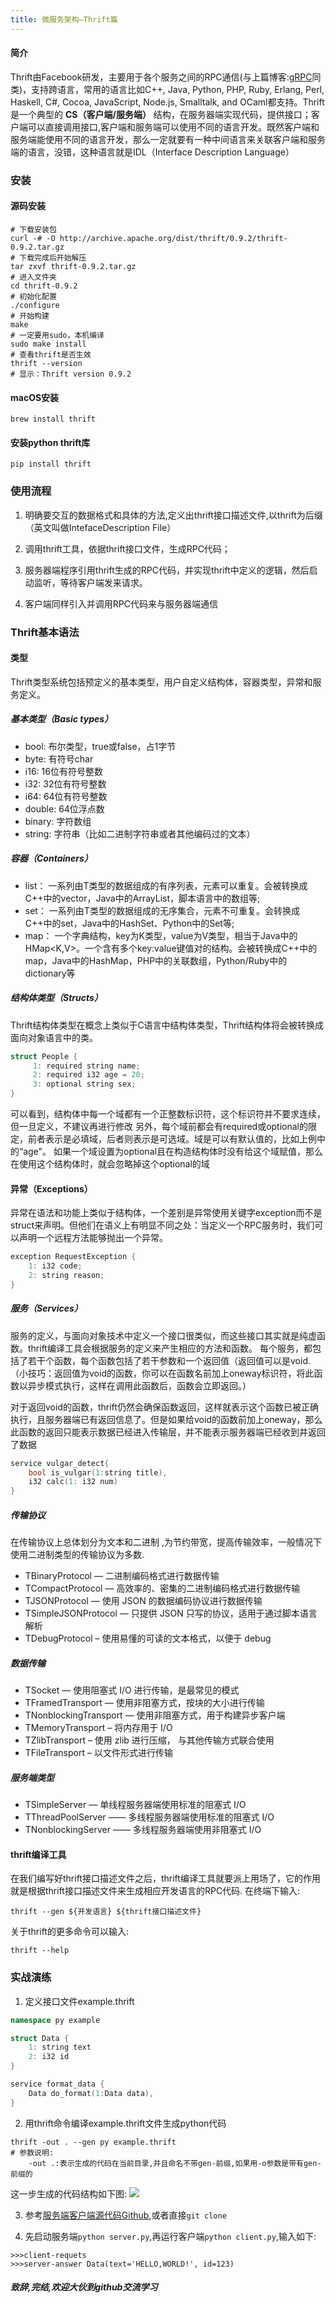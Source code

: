 ```yaml
---
title: 微服务架构—Thrift篇
---
```

#### 简介

Thrift由Facebook研发，主要用于各个服务之间的RPC通信(与上篇博客:[gRPC](https://altman.5ihouse.cn/2019/10/17/%E5%BE%AE%E6%9C%8D%E5%8A%A1%E6%9E%B6%E6%9E%84%E4%B9%8BgRPC%E7%AF%87.html)同类)，支持跨语言，常用的语言比如C++, Java, Python, PHP, Ruby, Erlang, Perl, Haskell, C#, Cocoa, JavaScript, Node.js, Smalltalk, and OCaml都支持。Thrift是一个典型的 **CS（客户端/服务端）** 结构，在服务器端实现代码，提供接口；客户端可以直接调用接口,客户端和服务端可以使用不同的语言开发。既然客户端和服务端能使用不同的语言开发，那么一定就要有一种中间语言来关联客户端和服务端的语言，没错，这种语言就是IDL（Interface Description Language）


### 安装
#### 源码安装
```shell
# 下载安装包
curl -# -O http://archive.apache.org/dist/thrift/0.9.2/thrift-0.9.2.tar.gz
# 下载完成后开始解压
tar zxvf thrift-0.9.2.tar.gz
# 进入文件夹
cd thrift-0.9.2
# 初始化配置
./configure
# 开始构建
make
# 一定要用sudo，本机编译
sudo make install
# 查看thrift是否生效
thrift --version
# 显示：Thrift version 0.9.2 
```
#### macOS安装
```shell
brew install thrift
```

#### 安装python thrift库
```shell
pip install thrift
```


### 使用流程
1. 明确要交互的数据格式和具体的方法,定义出thrift接口描述文件,以thrift为后缀（英文叫做IntefaceDescription File）

2. 调用thrift工具，依据thrift接口文件，生成RPC代码；

3. 服务器端程序引用thrift生成的RPC代码，并实现thrift中定义的逻辑，然后启动监听，等待客户端发来请求。

4. 客户端同样引入并调用RPC代码来与服务器端通信


### Thrift基本语法

#### 类型
Thrift类型系统包括预定义的基本类型，用户自定义结构体，容器类型，异常和服务定义。

##### 基本类型（Basic types）
* bool: 布尔类型，true或false，占1字节
* byte: 有符号char
* i16: 16位有符号整数
* i32: 32位有符号整数
* i64: 64位有符号整数
* double: 64位浮点数
* binary: 字符数组
* string: 字符串（比如二进制字符串或者其他编码过的文本）

##### 容器（Containers）
* list：  一系列由T类型的数据组成的有序列表，元素可以重复。会被转换成C++中的vector，Java中的ArrayList，脚本语言中的数组等;
* set： 一系列由T类型的数据组成的无序集合，元素不可重复。会转换成C++中的set，Java中的HashSet、Python中的Set等;
* map： 一个字典结构，key为K类型，value为V类型，相当于Java中的HMap<K,V>。一个含有多个key:value键值对的结构。会被转换成C++中的map，Java中的HashMap，PHP中的关联数组，Python/Ruby中的dictionary等

##### 结构体类型（Structs）
Thrift结构体类型在概念上类似于C语言中结构体类型，Thrift结构体将会被转换成面向对象语言中的类。
```c++
struct People {
     1: required string name;
     2: required i32 age = 20;
     3: optional string sex;
}
```
可以看到，结构体中每一个域都有一个正整数标识符，这个标识符并不要求连续，但一旦定义，不建议再进行修改
另外，每个域前都会有required或optional的限定，前者表示是必填域，后者则表示是可选域。域是可以有默认值的，比如上例中的“age"。
如果一个域设置为optional且在构造结构体时没有给这个域赋值，那么在使用这个结构体时，就会忽略掉这个optional的域

#### 异常（Exceptions）
异常在语法和功能上类似于结构体，一个差别是异常使用关键字exception而不是struct来声明。但他们在语义上有明显不同之处：当定义一个RPC服务时，我们可以声明一个远程方法能够抛出一个异常。
```c++
exception RequestException {
    1: i32 code;
    2: string reason;
}
```

##### 服务（Services）
服务的定义，与面向对象技术中定义一个接口很类似，而这些接口其实就是纯虚函数。thrift编译工具会根据服务的定义来产生相应的方法和函数。
每个服务，都包括了若干个函数，每个函数包括了若干参数和一个返回值（返回值可以是void.
（小技巧：返回值为void的函数，你可以在函数名前加上oneway标识符，将此函数以异步模式执行，这样在调用此函数后，函数会立即返回。）

对于返回void的函数，thrift仍然会确保函数返回，这样就表示这个函数已被正确执行，且服务器端已有返回信息了。但是如果给void的函数前加上oneway，那么此函数的返回只能表示数据已经进入传输层，并不能表示服务器端已经收到并返回了数据

```c++
service vulgar_detect{
    bool is_vulgar(1:string title),
    i32 calc(1: i32 num)
}
```

##### 传输协议 

在传输协议上总体划分为文本和二进制 ,为节约带宽，提高传输效率，一般情况下使用二进制类型的传输协议为多数.

* TBinaryProtocol — 二进制编码格式进行数据传输
* TCompactProtocol — 高效率的、密集的二进制编码格式进行数据传输
* TJSONProtocol — 使用 JSON 的数据编码协议进行数据传输
* TSimpleJSONProtocol — 只提供 JSON 只写的协议，适用于通过脚本语言解析
* TDebugProtocol – 使用易懂的可读的文本格式，以便于 debug
##### 数据传输

* TSocket — 使用阻塞式 I/O 进行传输，是最常见的模式
* TFramedTransport — 使用非阻塞方式，按块的大小进行传输
* TNonblockingTransport — 使用非阻塞方式，用于构建异步客户端
* TMemoryTransport – 将内存用于 I/O
* TZlibTransport – 使用 zlib 进行压缩， 与其他传输方式联合使用
* TFileTransport – 以文件形式进行传输
##### 服务端类型

* TSimpleServer — 单线程服务器端使用标准的阻塞式 I/O
* TThreadPoolServer —— 多线程服务器端使用标准的阻塞式 I/O
* TNonblockingServer —— 多线程服务器端使用非阻塞式 I/O

#### thrift编译工具
在我们编写好thrift接口描述文件之后，thrift编译工具就要派上用场了，它的作用就是根据thrift接口描述文件来生成相应开发语言的RPC代码.
在终端下输入:
```shell
thrift --gen ${开发语言} ${thrift接口描述文件}
```
关于thrift的更多命令可以输入:
```shell
thrift --help
```

### 实战演练

1. 定义接口文件example.thrift

```c++
namespace py example

struct Data {
    1: string text
    2: i32 id
}

service format_data {
    Data do_format(1:Data data),
}
```

2. 用thrift命令编译example.thrift文件生成python代码
```shell
thrift -out . --gen py example.thrift
# 参数说明:
    -out .:表示生成的代码在当前目录,并且命名不带gen-前缀,如果用-o参数是带有gen-前缀的
```
这一步生成的代码结构如下图:
![](https://tva1.sinaimg.cn/large/006tNbRwly1ga28bihch3j30fk08iq3m.jpg)

3. 参考[服务端客户端源代码Github](https://github.com/Ctrlsman/gRPC_DEMO),或者直接```git clone```

4. 先启动服务端```python server.py```,再运行客户端```python client.py```,输入如下:

```shell
>>>client-requets
>>>server-answer Data(text='HELLO,WORLD!', id=123)
```

##### 致辞,完结,欢迎大伙到github交流学习
